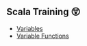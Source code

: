 ## Scala Training  :astonished:

* [Variables](https://github.com/NicJC/Hello-Scala/blob/master/src/main/scala/Variables/Variables.scala)
* [Variable Functions](https://github.com/NicJC/Hello-Scala/blob/master/src/main/scala/VariableFunctions/Length.scala)
